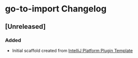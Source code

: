 <!-- Keep a Changelog guide -> https://keepachangelog.com -->

# go-to-import Changelog

## [Unreleased]
### Added
- Initial scaffold created from [IntelliJ Platform Plugin Template](https://github.com/JetBrains/intellij-platform-plugin-template)
